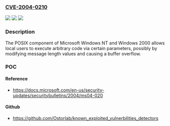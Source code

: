 ### [CVE-2004-0210](https://cve.mitre.org/cgi-bin/cvename.cgi?name=CVE-2004-0210)
![](https://img.shields.io/static/v1?label=Product&message=n%2Fa&color=blue)
![](https://img.shields.io/static/v1?label=Version&message=n%2Fa&color=blue)
![](https://img.shields.io/static/v1?label=Vulnerability&message=n%2Fa&color=brighgreen)

### Description

The POSIX component of Microsoft Windows NT and Windows 2000 allows local users to execute arbitrary code via certain parameters, possibly by modifying message length values and causing a buffer overflow.

### POC

#### Reference
- https://docs.microsoft.com/en-us/security-updates/securitybulletins/2004/ms04-020

#### Github
- https://github.com/Ostorlab/known_exploited_vulnerbilities_detectors

